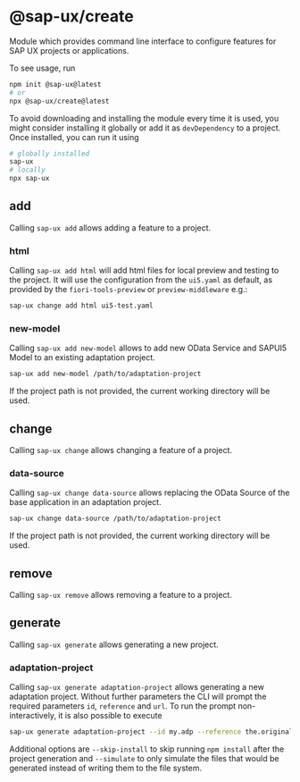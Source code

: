 # @sap-ux/create
Module which provides command line interface to configure features for SAP UX projects or applications.

To see usage, run

```sh
npm init @sap-ux@latest 
# or
npx @sap-ux/create@latest
```

To avoid downloading and installing the module every time it is used, you might consider installing it globally or add it as `devDependency` to a project. Once installed, you can run it using

```sh
# globally installed
sap-ux
# locally
npx sap-ux
```

## add
Calling `sap-ux add` allows adding a feature to a project.

### html
Calling `sap-ux add html` will add html files for local preview and testing to the project. It will use the configuration from the `ui5.yaml` as default, as provided by the `fiori-tools-preview` or `preview-middleware` e.g.:
```sh
sap-ux change add html ui5-test.yaml
```

### new-model
Calling `sap-ux add new-model` allows to add new OData Service and SAPUI5 Model to an existing adaptation project.  
```sh
sap-ux add new-model /path/to/adaptation-project
```
If the project path is not provided, the current working directory will be used.

## change
Calling `sap-ux change` allows changing a feature of a project.

### data-source
Calling `sap-ux change data-source` allows replacing the OData Source of the base application in an adaptation project.  
```sh
sap-ux change data-source /path/to/adaptation-project
```
If the project path is not provided, the current working directory will be used.

## remove
Calling `sap-ux remove` allows removing a feature to a project.

## generate
Calling `sap-ux generate` allows generating a new project.

### adaptation-project
Calling `sap-ux generate adaptation-project` allows generating a new adaptation project. Without further parameters the CLI will prompt the required parameters `id`, `reference` and `url`. To run the prompt non-interactively, it is also possible to execute
```sh
sap-ux generate adaptation-project --id my.adp --reference the.original.app --url http://my.sapsystem.example
```
Additional options are `--skip-install` to skip running `npm install` after the project generation and `--simulate` to only simulate the files that would be generated instead of writing them to the file system.
